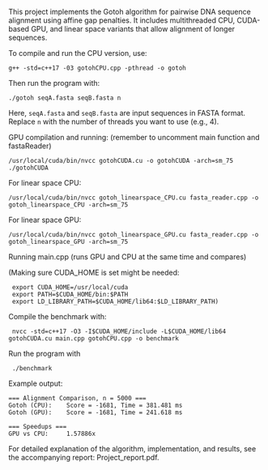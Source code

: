This project implements the Gotoh algorithm for pairwise DNA sequence alignment using affine gap penalties. It includes multithreaded CPU, CUDA-based GPU, and linear space variants that allow alignment of longer sequences.

To compile and run the CPU version, use:

    g++ -std=c++17 -03 gotohCPU.cpp -pthread -o gotoh

Then run the program with:

    ./gotoh seqA.fasta seqB.fasta n

Here, `seqA.fasta` and `seqB.fasta` are input sequences in FASTA format. Replace `n` with the number of threads you want to use (e.g., 4).


GPU compilation and running: (remember to uncomment main function and fastaReader)

    /usr/local/cuda/bin/nvcc gotohCUDA.cu -o gotohCUDA -arch=sm_75
    ./gotohCUDA 

For linear space CPU:

    /usr/local/cuda/bin/nvcc gotoh_linearspace_CPU.cu fasta_reader.cpp -o gotoh_linearspace_CPU -arch=sm_75


For linear space GPU:

    /usr/local/cuda/bin/nvcc gotoh_linearspace_GPU.cu fasta_reader.cpp -o gotoh_linearspace_GPU -arch=sm_75



Running main.cpp (runs GPU and CPU at the same time and compares)


(Making sure CUDA_HOME is set might be needed: 

     export CUDA_HOME=/usr/local/cuda
     export PATH=$CUDA_HOME/bin:$PATH
     export LD_LIBRARY_PATH=$CUDA_HOME/lib64:$LD_LIBRARY_PATH)

Compile the benchmark with:

     nvcc -std=c++17 -O3 -I$CUDA_HOME/include -L$CUDA_HOME/lib64 gotohCUDA.cu main.cpp gotohCPU.cpp -o benchmark
     
Run the program with

     ./benchmark


Example output:

    === Alignment Comparison, n = 5000 ===
    Gotoh (CPU):    Score = -1681, Time = 381.481 ms
    Gotoh (GPU):    Score = -1681, Time = 241.618 ms
    
    === Speedups ===
    GPU vs CPU:     1.57886x


For detailed explanation of the algorithm, implementation, and results, see the accompanying report: Project_report.pdf.
